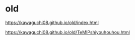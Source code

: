 # old

https://kawaguchi08.github.io/old/index.html

https://kawaguchi08.github.io/old/TeMIPshiyouhouhou.html

